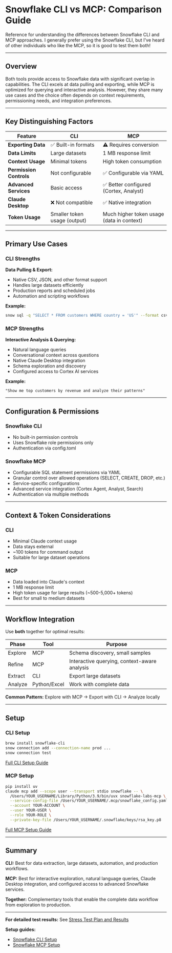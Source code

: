 # Snowflake CLI vs MCP: Comparison Guide

Reference for understanding the differences between Snowflake CLI and MCP approaches. I generally prefer using the Snowflake CLI, but I've heard of other individuals who like the MCP, so it is good to test them both!

---

## Overview

Both tools provide access to Snowflake data with significant overlap in capabilities. The CLI excels at data pulling and exporting, while MCP is optimized for querying and interactive analysis. However, they share many use cases and the choice often depends on context requirements, permissioning needs, and integration preferences.

---

## Key Distinguishing Factors

| Feature | CLI | MCP |
|---------|-----|-----|
| **Exporting Data** | ✅ Built-in formats | ⚠️ Requires conversion |
| **Data Limits** | Large datasets | 1 MB response limit |
| **Context Usage** | Minimal tokens | High token consumption |
| **Permission Controls** | Not configurable | ✅ Configurable via YAML |
| **Advanced Services** | Basic access | ✅ Better configured (Cortex, Analyst) |
| **Claude Desktop** | ❌ Not compatible | ✅ Native integration |
| **Token Usage** | Smaller token usage (output) | Much higher token usage (data in context) |

---

## Primary Use Cases

### CLI Strengths

**Data Pulling & Export:**
- Native CSV, JSON, and other format support
- Handles large datasets efficiently
- Production reports and scheduled jobs
- Automation and scripting workflows

**Example:**
```bash
snow sql -q "SELECT * FROM customers WHERE country = 'US'" --format csv > data.csv
```

### MCP Strengths

**Interactive Analysis & Querying:**
- Natural language queries
- Conversational context across questions
- Native Claude Desktop integration
- Schema exploration and discovery
- Configured access to Cortex AI services

**Example:**
```
"Show me top customers by revenue and analyze their patterns"
```

---

## Configuration & Permissions

### Snowflake CLI
- No built-in permission controls
- Uses Snowflake role permissions only
- Authentication via config.toml

### Snowflake MCP
- Configurable SQL statement permissions via YAML
- Granular control over allowed operations (SELECT, CREATE, DROP, etc.)
- Service-specific configurations
- Advanced service integration (Cortex Agent, Analyst, Search)
- Authentication via multiple methods

---

## Context & Token Considerations

### CLI
- Minimal Claude context usage
- Data stays external
- ~100 tokens for command output
- Suitable for large dataset operations

### MCP
- Data loaded into Claude's context
- 1 MB response limit
- High token usage for large results (~500-5,000+ tokens)
- Best for small to medium datasets

---

## Workflow Integration

Use **both** together for optimal results:

| Phase | Tool | Purpose |
|-------|------|---------|
| Explore | MCP | Schema discovery, small samples |
| Refine | MCP | Interactive querying, context-aware analysis |
| Extract | CLI | Export large datasets |
| Analyze | Python/Excel | Work with complete data |

**Common Pattern:** Explore with MCP → Export with CLI → Analyze locally

---

## Setup

### CLI Setup
```bash
brew install snowflake-cli
snow connection add --connection-name prod ...
snow connection test
```

[Full CLI Setup Guide](../instructions/SNOWFLAKE_CLI_SETUP.md)

### MCP Setup
```bash
pip install uv
claude mcp add --scope user --transport stdio snowflake -- \
  /Users/YOUR_USERNAME/Library/Python/3.9/bin/uvx snowflake-labs-mcp \
  --service-config-file /Users/YOUR_USERNAME/.mcp/snowflake_config.yaml \
  --account YOUR-ACCOUNT \
  --user YOUR-USER \
  --role YOUR-ROLE \
  --private-key-file /Users/YOUR_USERNAME/.snowflake/keys/rsa_key.p8
```

[Full MCP Setup Guide](../instructions/SNOWFLAKE_MCP_SETUP.md)

---

## Summary

**CLI:** Best for data extraction, large datasets, automation, and production workflows.

**MCP:** Best for interactive exploration, natural language queries, Claude Desktop integration, and configured access to advanced Snowflake services.

**Together:** Complementary tools that enable the complete data workflow from exploration to production.

---

**For detailed test results:** See [Stress Test Plan and Results](./stress_test_plan_and_results.md)

**Setup guides:**
- [Snowflake CLI Setup](../instructions/SNOWFLAKE_CLI_SETUP.md)
- [Snowflake MCP Setup](../instructions/SNOWFLAKE_MCP_SETUP.md)
